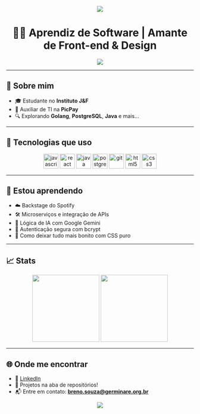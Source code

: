 <!-- Banner animado -->
<p align="center">
  <img src="https://capsule-render.vercel.app/api?type=waving&color=7F00FF&height=200&section=header&text=Olá,%20eu%20sou%20o%20Breno!&fontSize=35&fontColor=ffffff" />
</p>

<!-- Saudações -->
<h1 align="center">👨‍💻 Aprendiz de Software | Amante de Front-end & Design</h1>

<p align="center">
  <img src="https://readme-typing-svg.herokuapp.com?font=Fira+Code&size=22&pause=1000&center=true&width=435&lines=Estudante+no+Instituto+J&F;Estagiário+na+PicPay" />
</p>

---

## 💫 Sobre mim

- 🎓 Estudante no **Instituto J&F**
- 🚀 Auxiliar de TI na **PicPay** 
- 🔍 Explorando **Golang**, **PostgreSQL**, **Java** e mais...

---

## 🚀 Tecnologias que uso

<div align="center">
  <img src="https://cdn.jsdelivr.net/gh/devicons/devicon/icons/javascript/javascript-original.svg" height="40" alt="javascript" />
  <img src="https://cdn.jsdelivr.net/gh/devicons/devicon/icons/react/react-original.svg" height="40" alt="react" />
  <img src="https://cdn.jsdelivr.net/gh/devicons/devicon/icons/java/java-original.svg" height="40" alt="java" />
  <img src="https://cdn.jsdelivr.net/gh/devicons/devicon/icons/postgresql/postgresql-original.svg" height="40" alt="postgresql" />
  <img src="https://cdn.jsdelivr.net/gh/devicons/devicon/icons/git/git-original.svg" height="40" alt="git" />
  <img src="https://cdn.jsdelivr.net/gh/devicons/devicon/icons/html5/html5-original.svg" height="40" alt="html5" />
  <img src="https://cdn.jsdelivr.net/gh/devicons/devicon/icons/css3/css3-original.svg" height="40" alt="css3" />
</div>

---

## 🧠 Estou aprendendo

- ☁️ Backstage do Spotify
- 🛠️ Microserviços e integração de APIs
- 🧠 Lógica de IA com Google Gemini
- 🔐 Autenticação segura com bcrypt
- 💜 Como deixar tudo mais bonito com CSS puro

---

## 📈 Stats

<div align="center">
  <img height="180em" src="https://github-readme-stats.vercel.app/api?username=Brenosilva13&show_icons=true&theme=radical" />
  <img height="180em" src="https://github-readme-stats.vercel.app/api/top-langs/?username=Brenosilva13&layout=compact&langs_count=8&theme=radical"/>
</div>

---

## 🌐 Onde me encontrar

- 💼 [LinkedIn](https://www.linkedin.com/in/breno-souza-6152332a6)
- 🧪 Projetos na aba de repositórios!
- 📬 Entre em contato: **breno.souza@germinare.org.br**

<p align="center">
  <img src="https://capsule-render.vercel.app/api?type=waving&color=7F00FF&height=120&section=footer"/>
</p>

